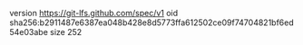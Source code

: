 version https://git-lfs.github.com/spec/v1
oid sha256:b2911487e6387ea048b428e8d5773ffa612502ce09f74704821bf6ed54e03abe
size 252

